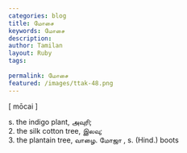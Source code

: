 ```yaml
---
categories: blog
title: மோசை
keywords: மோசை
description: 
author: Tamilan
layout: Ruby
tags: 
 
permalink: மோசை
featured: /images/ttak-48.png
---
```

  
[ mōcai ]  
  
s. the indigo plant, அவுரி;   
2. the silk cotton tree, இலவு;   
3. the plantain tree, வாழை. மோஜா , s. (Hind.) boots